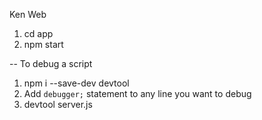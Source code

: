 Ken Web

1) cd app
2) npm start

-- To debug a script
1) npm i --save-dev devtool
2) Add `debugger;` statement to any line you want to debug
2) devtool server.js
